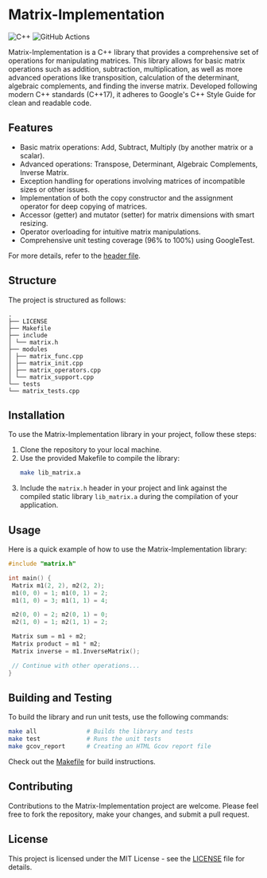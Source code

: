# Matrix-Implementation

![C++](https://img.shields.io/badge/c++-%2300599C.svg?style=for-the-badge&logo=c%2B%2B&logoColor=white)
![GitHub Actions](https://img.shields.io/badge/github%20actions-%232671E5.svg?style=for-the-badge&logo=githubactions&logoColor=white)

Matrix-Implementation is a C++ library that provides a comprehensive set of operations for manipulating matrices. This library allows for basic matrix operations such as addition, subtraction, multiplication, as well as more advanced operations like transposition, calculation of the determinant, algebraic complements, and finding the inverse matrix. Developed following modern C++ standards (C++17), it adheres to Google's C++ Style Guide for clean and readable code.

## Features

- Basic matrix operations: Add, Subtract, Multiply (by another matrix or a scalar).
- Advanced operations: Transpose, Determinant, Algebraic Complements, Inverse Matrix.
- Exception handling for operations involving matrices of incompatible sizes or other issues.
- Implementation of both the copy constructor and the assignment operator for deep copying of matrices.
- Accessor (getter) and mutator (setter) for matrix dimensions with smart resizing.
- Operator overloading for intuitive matrix manipulations.
- Comprehensive unit testing coverage (96% to 100%) using GoogleTest.

For more details, refer to the [header file](include/matrix.h).

## Structure

The project is structured as follows:

```tree
.
├── LICENSE
├── Makefile
├── include
│ └── matrix.h
├── modules
│ ├── matrix_func.cpp
│ ├── matrix_init.cpp
│ ├── matrix_operators.cpp
│ └── matrix_support.cpp
└── tests
└── matrix_tests.cpp
```

## Installation

To use the Matrix-Implementation library in your project, follow these steps:

1. Clone the repository to your local machine.
2. Use the provided Makefile to compile the library:
    ```bash
    make lib_matrix.a
    ```
3. Include the `matrix.h` header in your project and link against the compiled static library `lib_matrix.a` during the compilation of your application.

## Usage

Here is a quick example of how to use the Matrix-Implementation library:

```cpp
#include "matrix.h"

int main() {
 Matrix m1(2, 2), m2(2, 2);
 m1(0, 0) = 1; m1(0, 1) = 2;
 m1(1, 0) = 3; m1(1, 1) = 4;

 m2(0, 0) = 2; m2(0, 1) = 0;
 m2(1, 0) = 1; m2(1, 1) = 2;

 Matrix sum = m1 + m2;
 Matrix product = m1 * m2;
 Matrix inverse = m1.InverseMatrix();

 // Continue with other operations...
}
```

## Building and Testing

To build the library and run unit tests, use the following commands:

```bash
make all              # Builds the library and tests
make test             # Runs the unit tests
make gcov_report      # Creating an HTML Gcov report file
```

Check out the [Makefile](../Makefile) for build instructions.

## Contributing

Contributions to the Matrix-Implementation project are welcome. Please feel free to fork the repository, make your changes, and submit a pull request.

## License

This project is licensed under the MIT License - see the [LICENSE](LICENSE) file for details.